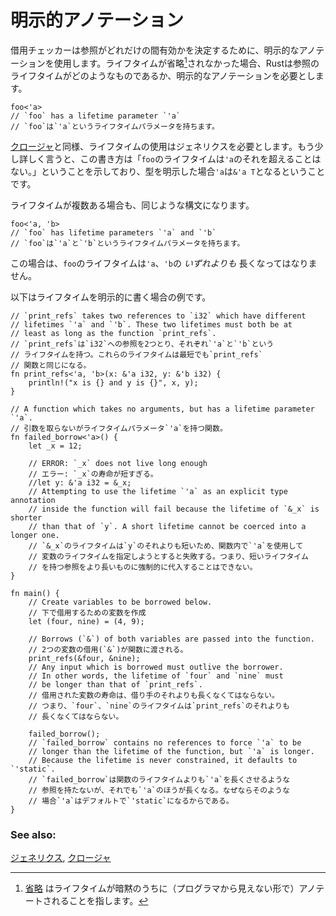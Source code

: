 <!--
# Explicit annotation
-->
# 明示的アノテーション

<!--
The borrow checker uses explicit lifetime annotations to determine
how long references should be valid. In cases where lifetimes are not
elided[^1], Rust requires explicit annotations to determine what the 
lifetime of a reference should be. The syntax for explicitly annotating 
a lifetime uses an apostrophe character as follows: 
-->
借用チェッカーは参照がどれだけの間有効かを決定するために、明示的なアノテーションを使用します。ライフタイムが省略[^1]されなかった場合、Rustは参照のライフタイムがどのようなものであるか、明示的なアノテーションを必要とします。

```rust,ignore
foo<'a>
// `foo` has a lifetime parameter `'a`
// `foo`は`'a`というライフタイムパラメータを持ちます。
```

<!--
Similar to [closures][anonymity], using lifetimes requires generics. 
Additionally, this lifetime syntax indicates that the lifetime of `foo` 
may not exceed that of `'a`. Explicit annotation of a type has the form 
`&'a T` where `'a` has already been introduced.
-->
[クロージャ][anonymity]と同様、ライフタイムの使用はジェネリクスを必要とします。もう少し詳しく言うと、この書き方は「`foo`のライフタイムは`'a`のそれを超えることはない。」ということを示しており、型を明示した場合`'a`は`&'a T`となるということです。

<!--
In cases with multiple lifetimes, the syntax is similar:
-->
ライフタイムが複数ある場合も、同じような構文になります。

```rust,ignore
foo<'a, 'b>
// `foo` has lifetime parameters `'a` and `'b`
// `foo`は`'a`と`'b`というライフタイムパラメータを持ちます。
```

<!--
In this case, the lifetime of `foo` cannot exceed that of either `'a` *or* `'b`.
-->
この場合は、`foo`のライフタイムは`'a`、`'b`の *いずれよりも* 長くなってはなりません。

<!--
See the following example for explicit lifetime annotation in use:
-->
以下はライフタイムを明示的に書く場合の例です。

```rust,editable,ignore,mdbook-runnable
// `print_refs` takes two references to `i32` which have different
// lifetimes `'a` and `'b`. These two lifetimes must both be at
// least as long as the function `print_refs`.
// `print_refs`は`i32`への参照を2つとり、それぞれ`'a`と`'b`という
// ライフタイムを持つ。これらのライフタイムは最短でも`print_refs`
// 関数と同じになる。
fn print_refs<'a, 'b>(x: &'a i32, y: &'b i32) {
    println!("x is {} and y is {}", x, y);
}

// A function which takes no arguments, but has a lifetime parameter `'a`.
// 引数を取らないがライフタイムパラメータ`'a`を持つ関数。
fn failed_borrow<'a>() {
    let _x = 12;

    // ERROR: `_x` does not live long enough
    // エラー: `_x`の寿命が短すぎる。
    //let y: &'a i32 = &_x;
    // Attempting to use the lifetime `'a` as an explicit type annotation 
    // inside the function will fail because the lifetime of `&_x` is shorter
    // than that of `y`. A short lifetime cannot be coerced into a longer one.
    // `&_x`のライフタイムは`y`のそれよりも短いため、関数内で`'a`を使用して
    // 変数のライフタイムを指定しようとすると失敗する。つまり、短いライフタイム
    // を持つ参照をより長いものに強制的に代入することはできない。
}

fn main() {
    // Create variables to be borrowed below.
    // 下で借用するための変数を作成
    let (four, nine) = (4, 9);
    
    // Borrows (`&`) of both variables are passed into the function.
    // 2つの変数の借用(`&`)が関数に渡される。
    print_refs(&four, &nine);
    // Any input which is borrowed must outlive the borrower. 
    // In other words, the lifetime of `four` and `nine` must 
    // be longer than that of `print_refs`.
    // 借用された変数の寿命は、借り手のそれよりも長くなくてはならない。
    // つまり、`four`、`nine`のライフタイムは`print_refs`のそれよりも
    // 長くなくてはならない。
    
    failed_borrow();
    // `failed_borrow` contains no references to force `'a` to be 
    // longer than the lifetime of the function, but `'a` is longer.
    // Because the lifetime is never constrained, it defaults to `'static`.
    // `failed_borrow`は関数のライフタイムよりも`'a`を長くさせるような
    // 参照を持たないが、それでも`'a`のほうが長くなる。なぜならそのような
    // 場合`'a`はデフォルトで`'static`になるからである。
}
```

<!--
[^1]: [elision] implicitly annotates lifetimes and so is different.
-->
[^1]: [省略][elision] はライフタイムが暗黙のうちに（プログラマから見えない形で）アノテートされることを指します。

### See also:

<!--
[generics][generics] and [closures][closures]
-->
[ジェネリクス][generics], [クロージャ][closures]

[anonymity]: ../../fn/closures/anonymity.md
[closures]: ../../fn/closures.md
[elision]: elision.md
[generics]: ../../generics.md

